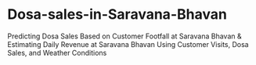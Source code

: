 # Dosa-sales-in-Saravana-Bhavan
Predicting Dosa Sales Based on Customer Footfall at Saravana Bhavan  &  
Estimating Daily Revenue at Saravana Bhavan Using Customer Visits, Dosa Sales, and Weather Conditions
